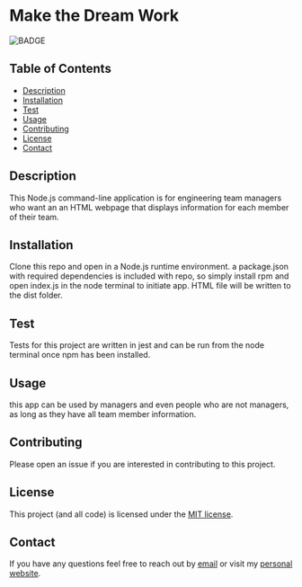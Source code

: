 # Make the Dream Work

<!-- ![ALT](/path/​image.ext) -->
<!-- [LINK NAME](https://www.linkaddress) -->
<!-- [LINK NAME](https://www.linkaddress) -->

![BADGE](https://img.shields.io/badge/license-MIT-blue.svg)

## Table of Contents

- [Description](#description)
- [Installation](#installation)
- [Test](#test)
- [Usage](#usage)
- [Contributing](#contributing)
- [License](#license)
- [Contact](#contact)

## Description

This Node.js command-line application is for engineering team managers who want an an HTML webpage that displays information for each member of their team.

## Installation

Clone this repo and open in a Node.js runtime environment. a package.json with required dependencies is included with repo, so simply install rpm and open index.js in the node terminal to initiate app. HTML file will be written to the dist folder.

## Test

Tests for this project are written in jest and can be run from the node terminal once npm has been installed.

## Usage

this app can be used by managers and even people who are not managers, as long as they have all team member information.

## Contributing

Please open an issue if you are interested in contributing to this project.

## License

This project (and all code) is licensed under the [MIT license](https://opensource.org/licenses/MIT).

## Contact

If you have any questions feel free to reach out by [email](mailto:sissyhanks@yahoo.com) or visit my [personal website](https://github.com/sissyhanks).
